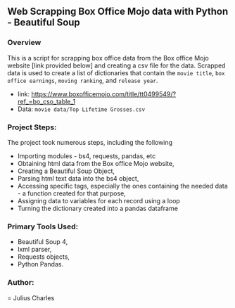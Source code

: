 ## Web Scrapping Box Office Mojo data with Python - Beautiful Soup

### Overview
This is a script for scrapping box office data from the Box office Mojo website [link provided below] and creating a 
csv file for the data. Scrapped data is used to create a list of dictionaries that contain the `movie title`, `box 
office earnings`, `moving ranking`, and `release year`.

+ link: https://www.boxofficemojo.com/title/tt0499549/?ref_=bo_cso_table_1
+ Data: `movie data/Top Lifetime Grosses.csv`

### Project Steps:
The project took numerous steps, including the following
+ Importing modules - bs4, requests, pandas, etc
+ Obtaining html data from the Box office Mojo website,
+ Creating a Beautiful Soup Object,
+ Parsing html text data into the bs4 object,
+ Accessing specific tags, especially the ones containing the needed data - a function created for that purpose,
+ Assigning data to variables for each record using a loop
+ Turning the dictionary created into a pandas dataframe

### Primary Tools Used:
+ Beautiful Soup 4,
+ lxml parser,
+ Requests objects,
+ Python Pandas.

### Author:
= Julius Charles